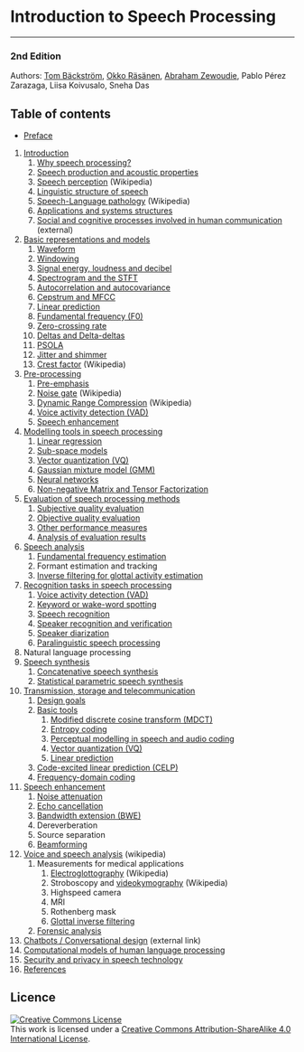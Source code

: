 # Introduction to Speech Processing

--------------

### 2nd Edition


Authors: [Tom Bäckström](https://research.aalto.fi/en/persons/tom-b%C3%A4ckstr%C3%B6m), [Okko Räsänen](https://researchportal.tuni.fi/en/persons/okko-r%C3%A4s%C3%A4nen), [Abraham Zewoudie](https://research.aalto.fi/en/persons/abraham-zewoudie), Pablo
Pérez Zarazaga, Liisa Koivusalo, Sneha Das


## Table of contents

-   [Preface](Preface.md) <!-- checked -->

1.  [Introduction](Introduction.md) <!-- checked -->
    1.  [Why speech processing?](Introduction/Why_speech_processing.md) <!-- checked -->
    2.  [Speech production and acoustic
        properties](Introduction/Speech_production_and_acoustic_properties) <!--checked -->
    3.  [Speech
        perception](https://en.wikipedia.org/wiki/Speech_perception)
        (Wikipedia)
    4.  [Linguistic structure of
        speech](Introduction/Linguistic_structure_of_speech.md) <!-- checked -->
    5.  [Speech-Language
        pathology](https://en.wikipedia.org/wiki/Speech-language_pathology)
        (Wikipedia)
    6.  [Applications and systems
        structures](Applications_and_systems_structures) <!-- checked -->
    7.  [Social and cognitive processes involved in human
        communication](http://pressbooks-dev.oer.hawaii.edu/messageprocessing/)
        (external)
2.  [Basic representations and
    models](Representations/Basic_representations_and_models.md)  
    1.  [Waveform](Representations/Waveform.ipynb)
    2.  [Windowing](Representations/Windowing.md)
    3.  [Signal energy, loudness and
        decibel](Representations/Signal_energy_loudness_and_decibel.md)
    4.  [Spectrogram and the STFT](Representations/Spectrogram_and_the_STFT.md)
    5.  [Autocorrelation and
        autocovariance](Representations/Autocorrelation_and_autocovariance.md)
    6.  [Cepstrum and MFCC](Representations/Cepstrum_and_MFCC.md)
    7.  [Linear prediction](Representations/Linear_prediction.md)
    8.  [Fundamental frequency (F0)](Representations/Fundamental_frequency_F0_.md)
    9.  [Zero-crossing rate](Representations/Zero-crossing_rate.md)
    10. [Deltas and Delta-deltas](Representations/Deltas_and_Delta-deltas.md)
    11. [PSOLA](Representations/Pitch-Synchoronous_Overlap-Add_PSOLA_.md)
    12. [Jitter and shimmer](Representations/Jitter_and_shimmer.md)       
    13. [Crest factor](https://en.wikipedia.org/wiki/Crest_factor)
        (Wikipedia)
3.  [Pre-processing](Pre-processing)
    1.  [Pre-emphasis](Pre-emphasis)
    2.  [Noise gate](https://en.wikipedia.org/wiki/Noise_gate)
        (Wikipedia)
    3.  [Dynamic Range
        Compression](https://en.wikipedia.org/wiki/Dynamic_range_compression)
        (Wikipedia)
    4.  [Voice activity detection (VAD)](Voice_activity_detection_VAD_)
    5.  [Speech enhancement](Speech_enhancement)
4.  [Modelling tools in speech
    processing](Modelling_tools_in_speech_processing)
    1.  [Linear regression](Linear_regression)
    2.  [Sub-space models](Sub-space_models)
    3.  [Vector quantization (VQ)](Vector_quantization_VQ_)
    4.  [Gaussian mixture model (GMM)](Gaussian_mixture_model_GMM_)
    5.  [Neural networks](Neural_networks)
    6.  [Non-negative Matrix and Tensor
        Factorization](Non-negative_Matrix_and_Tensor_Factorization)
5.  [Evaluation of speech processing
    methods](Evaluation_of_speech_processing_methods)
    1.  [Subjective quality evaluation](Subjective_quality_evaluation)
    2.  [Objective quality evaluation](Objective_quality_evaluation)
    3.  [Other performance measures](Other_performance_measures)
    4.  [Analysis of evaluation results](Analysis_of_evaluation_results)
6.  [Speech analysis](Speech_analysis)
    1.  [Fundamental frequency
        estimation](Fundamental_frequency_estimation)
    2.  Formant estimation and tracking
    3.  [Inverse filtering for glottal activity
        estimation](Inverse_filtering_for_glottal_activity_estimation)
7.  [Recognition tasks in speech
    processing](Recognition_tasks_in_speech_processing)  
    1.  [Voice activity detection (VAD)](Voice_activity_detection_VAD_)
    2.  [Keyword or wake-word spotting](Wake-word_and_keyword_spotting)
    3.  [Speech recognition](Speech_Recognition)
    4.  [Speaker recognition and
        verification](Speaker_Recognition_and_Verification)
    5.  [Speaker diarization](Speaker_Diarization)
    6.  [Paralinguistic speech
        processing](Paralinguistic_speech_processing)
8.  Natural language processing
9.  [Speech synthesis](Speech_Synthesis)
    1.  [Concatenative speech synthesis](Concatenative_speech_synthesis)
    2.  [Statistical parametric speech
        synthesis](Statistical_parametric_speech_synthesis)
10. [Transmission, storage and
    telecommunication](Transmission_storage_and_telecommunication)  
    1.  [Design goals](Design_goals)
    2.  [Basic tools](Basic_tools)
        1.  [Modified discrete cosine transform
            (MDCT)](Modified_discrete_cosine_transform_MDCT_)
        2.  [Entropy coding](Entropy_coding)
        3.  [Perceptual modelling in speech and audio
            coding](Perceptual_modelling_in_speech_and_audio_coding)
        4.  [Vector quantization (VQ)](Vector_quantization_VQ_)
        5.  [Linear prediction](Linear_prediction)
    3.  [Code-excited linear prediction
        (CELP)](Code-excited_linear_prediction_CELP_)
    4.  [Frequency-domain coding](Frequency-domain_coding)
11. [Speech enhancement](Speech_enhancement)
    1.  [Noise attenuation](Noise_attenuation)
    2.  [Echo cancellation](Echo_cancellation)
    3.  [Bandwidth extension (BWE)](Bandwidth_extension_BWE_)
    4.  Dereverberation
    5.  Source separation
    6.  [Beamforming](Multi-channel_speech_enhancement_and_beamforming)
12. [Voice and speech
    analysis](https://en.wikipedia.org/wiki/Voice_analysis) (wikipedia)
    1.  Measurements for medical applications
        1.  [Electroglottography](https://en.wikipedia.org/wiki/Electroglottograph)
            (Wikipedia)
        2.  Stroboscopy and
            [videokymography](https://en.wikipedia.org/wiki/Videokymography)
            (Wikipedia)
        3.  Highspeed camera
        4.  MRI
        5.  Rothenberg mask
        6.  [Glottal inverse filtering](Glottal_inverse_filtering)
    2.  [Forensic analysis](Forensic_analysis)
13. [Chatbots / Conversational
    design](https://landbot.io/blog/guide-to-conversational-design/)
    (external link)
14. [Computational models of human language
    processing](Computational_models_of_human_language_processing)
15. [Security and privacy in speech
    technology](Security_and_privacy_in_speech_technology)
16. [References](References)



## Licence

[<img src="https://i.creativecommons.org/l/by-sa/4.0/88x31.png"
style="border-width: 0;" alt="Creative Commons License" />](http://creativecommons.org/licenses/by-sa/4.0/)  
This work is licensed under a [Creative Commons Attribution-ShareAlike
4.0 International
License](http://creativecommons.org/licenses/by-sa/4.0/).

